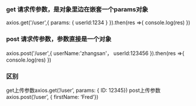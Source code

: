 ### get 请求传参数，是对象里边在嵌套一个params对象

axios.get('/user',{
    params: {
        userId:1234
    }
}).then(res =>{
    console.log(res)
})
### post 请求传参数，参数直接是一个对象
axios.post('/user',{
    userName:'zhangsan'，
    userId:123456
}).then(res =>{
    console.log(res)
})


### 区别
get上传参数axios.get(’/user’, params: { ID: 12345})
post上传参数axios.post(’/user’, { firstName: ‘Fred’})
